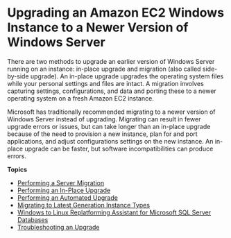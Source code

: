 # Upgrading an Amazon EC2 Windows Instance to a Newer Version of Windows Server<a name="serverupgrade"></a>

There are two methods to upgrade an earlier version of Windows Server running on an instance: in\-place upgrade and migration \(also called side\-by\-side upgrade\)\. An in\-place upgrade upgrades the operating system files while your personal settings and files are intact\. A migration involves capturing settings, configurations, and data and porting these to a newer operating system on a fresh Amazon EC2 instance\.

Microsoft has traditionally recommended migrating to a newer version of Windows Server instead of upgrading\. Migrating can result in fewer upgrade errors or issues, but can take longer than an in\-place upgrade because of the need to provision a new instance, plan for and port applications, and adjust configurations settings on the new instance\. An in\-place upgrade can be faster, but software incompatibilities can produce errors\.

**Topics**
+ [Performing a Server Migration](os-migration.md)
+ [Performing an In\-Place Upgrade](os-inplaceupgrade.md)
+ [Performing an Automated Upgrade](automated-upgrades.md)
+ [Migrating to Latest Generation Instance Types](migrating-latest-types.md)
+ [Windows to Linux Replatforming Assistant for Microsoft SQL Server Databases](replatform-sql-server.md)
+ [Troubleshooting an Upgrade](os-upgrade-trbl.md)